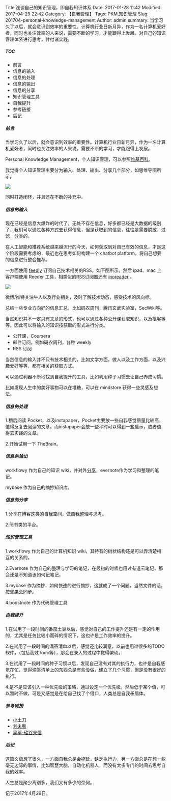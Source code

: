 Title:浅谈自己的知识管理，即自我知识体系
Date: 2017-01-28 11:42
Modified: 2017-04-29 22:42
Category: 【自我管理】
Tags: PKM,知识管理
Slug: 201704-personal-knowledge-management
Author: admin
summary: 当学习久了以后，就会意识到效率的重要性。计算机行业日新月异，作为一名计算机爱好者，同时也关注效率的人来说，需要不断的学习，才能跟得上发展。对自己的知识管理体系进行思考，并付诸实践。


##### TOC

+ 前言
+ 信息的输入
+ 信息的处理
+ 信息的输出
+ 信息的分享
+ 知识管理工具
+ 自我提升
+ 参考链接
+ 后记

##### 前言

当学习久了以后，就会意识到效率的重要性。计算机行业日新月异，作为一名计算机爱好者，同时也关注效率的人来说，需要不断的学习，才能跟得上发展。

Personal Knowledge Management，个人知识管理，可以参照[维基百科](https://en.wikipedia.org/wiki/Personal_knowledge_management)。

我觉得个人知识管理主要分为输入、处理、输出、分享几个部分，如思维导图所示。

<img src="https://oijlbmkg8.qnssl.com/blog201704-personal-knowledge-management-01.png" class="responsive-img">

同时打造闭环，并且还在不断的补充中。

##### 信息的输入

现在已经是信息大爆炸的时代了，无处不存在信息，好多都已经是大数据的级别了，我们可以通过各种方式去获得信息，但是获取到的信息，往往是需要脱敏，过滤，分类的。

在人工智能和推荐系统越来越流行的今天，如何获取到对自己有效的信息，才是这个阶段需要考虑的，最近也在思考如何构建一个 chatbot platform，将自己想要的信息进行整合推荐。

一方面使用 [feedly](https://feedly.com/) 订阅自己技术相关的RSS，如下图所示。然后 ipad、mac 上客户端使用 Reeder 工具，相类似的RSS订阅器还有 [inoreader](http://www.inoreader.com/) 。

<img src="https://oijlbmkg8.qnssl.com/blog201704-personal-knowledge-management-02.png" class="responsive-img">

微博/推特关注牛人以及行业相关，及时了解技术动态，感受技术的风向标。

总结一些专业方向好的信息汇总，比如码农周刊，腾讯玄武实验室，SecWiki等。

当然知识并不一定只有文章的形式，也可以通过各种公开课获取知识，以及播客等等。因此可以将输入的知识按获取的形式进行分类。

* 公开课，Coursera
* 邮件订阅，例如码农周刊，各种 weekly
* RSS 订阅

当然信息的输入并不只有技术相关的，比如文学方面，做人以及工作方面，以及兴趣爱好等等，都有相关的获取方式。

可以通过利器不断地找到自我提升的工具，比如利用种子习惯去让自己养成习惯。

比如发现人生中的美好事物可以在堆糖，可以在 mindstore 获得一些灵感及想法。

##### 信息的处理

1.稍后阅读 Pocket，以及instapaper，Pocket主要放一些自我感觉质量比较高，值得反复去阅读的文章。而instapaper会放一些平时可以得到一些启示，或者值得去实践的文章。

2.开始试用一下 TheBrain。

##### 信息的输出

workflowy 作为自己的知识 wiki，并对外[分享](https://workflowy.com/s/uKaeJ838dX)，evernote作为学习和整理的笔记。

mybase 作为自己的摘抄知识库。

##### 信息的分享

1.分享在博客这类的自我空间，做自我整理与思考。

2.简书类的平台。

##### 知识管理工具

1.workflowy 作为自己的计算机知识 wiki，其特有的树状结构还是可以弄清楚相互的关系的。

2.Evernote 作为自己的整理与学习的笔记，在最初的时候也用过有道云笔记，那会还是不知道该如何记笔记，

3.mybase 作为摘抄，如何快速的进行摘抄，这就成了一个问题，当然文件的话，按坚果云同步。

4.boostnote 作为代码管理工具

##### 自我提升

1.在试用了一段时间的番茄土豆以后，感觉对自己的工作提升还是有一定的作用的，尤其是任务比较小而碎的情况下，这也许是工作效率的提升。

2.在试用了一段时间的滴答清单以后，感觉还比较满意，以前也用过很多的TODO软件，（包括高效Todo等），那会在录入的过程中觉得繁琐。

3.在试用了一段时间的种子习惯以后，发现自己没有对其的执行力，也许是自我感觉在忙，觉得滴答清单上的东西总是有些没做，建立了几个习惯，但是没有很好的执行。

4.是不是应该引入一种优先级的策略，通过设定一个优先级，然后低于某个值，可以暂时不做，可是又感觉是在给自己找了个借口，人类总是自我矛盾体。

##### 参考链接

+ [小土刀](http://wdxtub.com/2016/12/10/be-productive-guide/)
+ [刘未鹏](http://mindhacks.cn/)
+ [吴军-硅谷来信]()

##### 后记

这篇文章想了很久，一方面自我总是会拖延，缺乏执行力，另一方面总是在想一些毫无边际的事情，比如智慧大脑，自动化机器人，而没有太多专门的时间去思考自我的效率。

人生总是聚少离别多，我们又有多少的奈何。

记于2017年4月29日。


